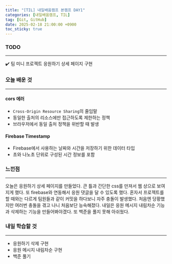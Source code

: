 ```yaml
---
title: "[TIL] 내일배움캠프 본캠프 DAY1"
categories: [내일배움캠프, TIL]
tag: [Git, GitHub]
date: 2025-02-18 21:00:00 +0900
toc_sticky: true
---
```

### TODO
***
✔️ 팀 미니 프로젝트 응원하기 상세 페이지 구현

### 오늘 배운 것
***
#### cors 에러
- `Cross-Origin Resource Sharing`의 줄임말
- 동일한 출처의 리소스에만 접근하도록 제한하는 정책
- 브라우저에서 동일 출처 정책을 위반할 때 발생

#### Firebase Timestamp
- Firebase에서 사용하는 날짜와 시간을 저장하기 위한 데이터 타입
- 초와 나노초 단위로 구성된 시간 정보를 포함

### 느낀점
***
오늘은 응원하기 상세 페이지를 만들었다. 큰 틀과 간단한 css를 만져서 웹 상으로 보여지게 했다. 또 firebase와 연동해서 응원 댓글을 달 수 있도록 했다. 혼자서 프로젝트를 할 때와는 다르게 팀원들과 같이 커밋을 하다보니 자주 충돌이 발생했다. 처음엔 당황했지만 여러번 충돌을 겪고 나니 처음보단 능숙해졌다. 내일은 응원 메시지 내림차순 기능과 삭제하는 기능을 만들어봐야겠다. 또 백준을 풀지 못해 아쉬웠다.

### 내일 학습할 것
***
- 응원하기 삭제 구현
- 응원 메시지 내림차순 구현
- 백준 풀기

